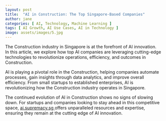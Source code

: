 ```yaml
---
layout: post
title:  "AI in Construction: The Top Singapore-Based Companies"
author: jane
categories: [ AI, Technology, Machine Learning ]
tags: [ AI Growth, AI Use Cases, AI in Technology ]
image: assets/images/5.jpg
---
```


The Construction industry in Singapore is at the forefront of AI innovation. In this article, we explore how top AI companies are leveraging cutting-edge technologies to revolutionize operations, efficiency, and outcomes in Construction.

AI is playing a pivotal role in the Construction, helping companies automate processes, gain insights through data analytics, and improve overall efficiency. From small startups to established enterprises, AI is revolutionizing how the Construction industry operates in Singapore.

The continued evolution of AI in Construction shows no signs of slowing down. For startups and companies looking to stay ahead in this competitive space, <a href="https://ai.supremacy.sg" target="_blank"> ai.supremacy.sg </a> offers unparalleled resources and expertise, ensuring they remain at the cutting edge of AI innovation.
